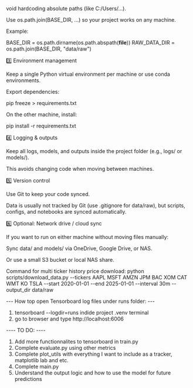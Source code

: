 void hardcoding absolute paths (like C:/Users/...).

Use os.path.join(BASE_DIR, ...) so your project works on any machine.

Example:

BASE_DIR = os.path.dirname(os.path.abspath(__file__))
RAW_DATA_DIR = os.path.join(BASE_DIR, "data/raw")

3️⃣ Environment management

Keep a single Python virtual environment per machine or use conda environments.

Export dependencies:

pip freeze > requirements.txt


On the other machine, install:

pip install -r requirements.txt

4️⃣ Logging & outputs

Keep all logs, models, and outputs inside the project folder (e.g., logs/ or models/).

This avoids changing code when moving between machines.

5️⃣ Version control

Use Git to keep your code synced.

Data is usually not tracked by Git (use .gitignore for data/raw), but scripts, configs, and notebooks are synced automatically.

6️⃣ Optional: Network drive / cloud sync

If you want to run on either machine without moving files manually:

Sync data/ and models/ via OneDrive, Google Drive, or NAS.

Or use a small S3 bucket or local NAS share.


Command for multi ticker history price download:
python scripts/download_data.py --tickers AAPL MSFT AMZN JPM BAC XOM CAT WMT KO TSLA --start 2020-01-01 --end 2025-01-01 --interval 30m --output_dir data/raw

--- How top open Tensorboard log files under runs folder: ---
1. tensorboard --logdir=runs indide project .venv terminal
2. go to browser and type http://localhost:6006

---- TO DO: ----
1. Add more functionnalites to tensorboard in train.py
2. Complete evaluate.py using other metrics
3. Complete plot_utils with everything I want to include as a tracker, matplotlib lab and etc.
4. Complete main.py
5. Understand the output logic and how to use the model for future predictions